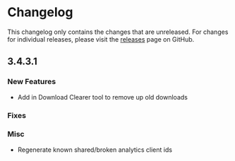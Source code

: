 # Changelog

This changelog only contains the changes that are unreleased. For changes for individual releases, please visit the
[releases](https://github.com/ATLauncher/ATLauncher/releases) page on GitHub.

## 3.4.3.1

### New Features
- Add in Download Clearer tool to remove up old downloads

### Fixes

### Misc
- Regenerate known shared/broken analytics client ids
